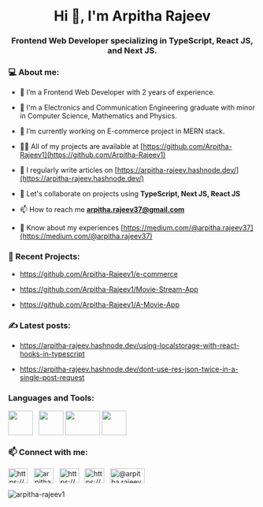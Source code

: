 <h1 align="center">Hi 👋, I'm Arpitha Rajeev</h1>
<h3 align="center">Frontend Web Developer specializing in TypeScript, React JS, and Next JS.</h3>

 <h3 align="left">💻 About me:</h3>

- 🔭 I’m a Frontend Web Developer with 2 years of experience.

- 🌱 I'm a Electronics and Communication Engineering graduate with minor in Computer Science, Mathematics and Physics.

- 👯 I’m currently working on E-commerce project in MERN stack.

- 👨‍💻 All of my projects are available at [https://github.com/Arpitha-Rajeev1](https://github.com/Arpitha-Rajeev1)

- 📝 I regularly write articles on [https://arpitha-rajeev.hashnode.dev/](https://arpitha-rajeev.hashnode.dev/)

- 💬 Let's collaborate on projects using **TypeScript, Next JS, React JS**

- 📫 How to reach me **arpitha.rajeev37@gmail.com**

- 📄 Know about my experiences [https://medium.com/@arpitha.rajeev37](https://medium.com/@arpitha.rajeev37)

<h3 align="left">🔧 Recent Projects:</h3>

- https://github.com/Arpitha-Rajeev1/e-commerce

- https://github.com/Arpitha-Rajeev1/Movie-Stream-App

- https://github.com/Arpitha-Rajeev1/A-Movie-App

<h3 align="left">✍ Latest posts:</h3>

- https://arpitha-rajeev.hashnode.dev/using-localstorage-with-react-hooks-in-typescript

- https://arpitha-rajeev.hashnode.dev/dont-use-res-json-twice-in-a-single-post-request

<h3 align="left">Languages and Tools:</h3>
<a><img align="center" src="https://www.computerhope.com/jargon/j/javascript.png" height="50" width="50" /></a> &nbsp;
<img align="center" src="https://www.tutorialsteacher.com/Content/images/home/typescript.svg" height="50" width="50" />
<img align="center" src="https://www.datocms-assets.com/45470/1631110818-logo-react-js.png" height="50" width="70" />
<img align="center" src="https://www.rlogical.com/wp-content/uploads/2021/08/Rlogical-Blog-Images-thumbnail.png" height="50" width="50" />

<h3 align="left">📫 Connect with me:</h3>

<p align="left">
<a href="https://www.linkedin.com/in/arpitha-rajeev-1107b3203/" target="_blank"><img align="center" src="https://cdn-icons-png.flaticon.com/512/145/145807.png" alt="https://www.linkedin.com/in/arpitha-rajeev-1107b3203/" height="30" width="40" /></a> &nbsp;
<a href="https://twitter.com/arpitha_rajeev" target="_blank"><img align="center" src="https://seeklogo.com/images/T/twitter-logo-C591CF37A1-seeklogo.com.png" alt="arpitha_rajeev" height="30" width="40" /></a> &nbsp;
<a href="https://arpitha-rajeev.hashnode.dev/" target="_blank"><img align="center" src="https://cdn.hashnode.com/res/hashnode/image/upload/v1611902473383/CDyAuTy75.png?auto=compress" alt="https://arpitha-rajeev.hashnode.dev/" height="30" width="40" /></a> &nbsp;
<a href="https://dev.to/arpitharajeev1" target="_blank"><img align="center" src="https://res.cloudinary.com/practicaldev/image/fetch/s--R9qwOwpC--/c_limit%2Cf_auto%2Cfl_progressive%2Cq_auto%2Cw_880/https://thepracticaldev.s3.amazonaws.com/i/78hs31fax49uwy6kbxyw.png" alt="https://dev.to/arpitharajeev1" height="30" width="40" /></a> &nbsp;
<a href="https://medium.com/@arpitha.rajeev37" target="_blank"><img align="center" src="https://miro.medium.com/max/8976/1*Ra88BZ-CSTovFS2ZSURBgg.png" alt="@arpitha.rajeev37" height="30" width="70" /></a>
</p>




<p><img align="center" src="https://github-readme-stats.vercel.app/api/top-langs?username=arpitha-rajeev1&show_icons=true&locale=en&layout=compact" alt="arpitha-rajeev1" /></p>
